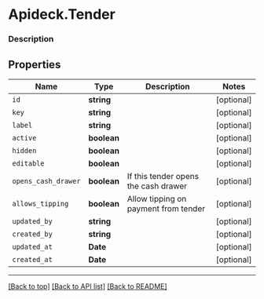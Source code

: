 # Apideck.Tender

### Description

## Properties
Name | Type | Description | Notes
------------ | ------------- | ------------- | -------------
`id` | **string** |  | [optional] 
`key` | **string** |  | [optional] 
`label` | **string** |  | [optional] 
`active` | **boolean** |  | [optional] 
`hidden` | **boolean** |  | [optional] 
`editable` | **boolean** |  | [optional] 
`opens_cash_drawer` | **boolean** | If this tender opens the cash drawer | [optional] 
`allows_tipping` | **boolean** | Allow tipping on payment from tender | [optional] 
`updated_by` | **string** |  | [optional] 
`created_by` | **string** |  | [optional] 
`updated_at` | **Date** |  | [optional] 
`created_at` | **Date** |  | [optional] 





---

[[Back to top]](#) [[Back to API list]](../../../../README.md#documentation-for-api-endpoints) [[Back to README]](../../../../README.md)


